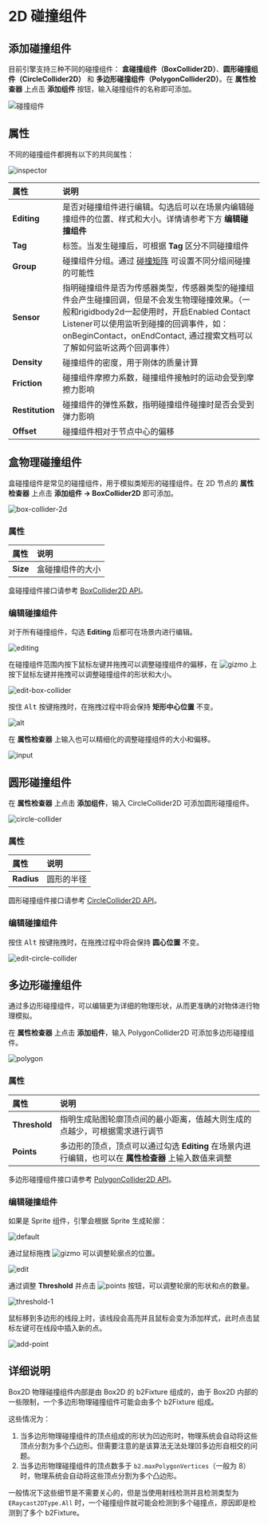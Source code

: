 # 2D 碰撞组件

## 添加碰撞组件

目前引擎支持三种不同的碰撞组件： **盒碰撞组件（BoxCollider2D）**、**圆形碰撞组件（CircleCollider2D）** 和 **多边形碰撞组件（PolygonCollider2D）**。在 **属性检查器** 上点击 **添加组件** 按钮，输入碰撞组件的名称即可添加。

![碰撞组件](image/collider-types.png)

## 属性

不同的碰撞组件都拥有以下的共同属性：

![inspector](image/collider-inspector.png)

| 属性 | 说明 |
|:-- | :-- |
| **Editing**    | 是否对碰撞组件进行编辑。勾选后可以在场景内编辑碰撞组件的位置、样式和大小。详情请参考下方 **编辑碰撞组件** |
| **Tag**        | 标签。当发生碰撞后，可根据 **Tag** 区分不同碰撞组件 |
| **Group**      | 碰撞组件分组。通过 [碰撞矩阵](../editor/project/physics-configs.md) 可设置不同分组间碰撞的可能性 |
| **Sensor**     | 指明碰撞组件是否为传感器类型，传感器类型的碰撞组件会产生碰撞回调，但是不会发生物理碰撞效果。（一般和rigidbody2d一起使用时，开启Enabled Contact Listener可以使用监听到碰撞的回调事件，如：onBeginContact，onEndContact, 通过搜索文档可以了解如何监听这两个回调事件） |
| **Density**    | 碰撞组件的密度，用于刚体的质量计算 |
| **Friction**   | 碰撞组件摩擦力系数，碰撞组件接触时的运动会受到摩擦力影响 |
| **Restitution**| 碰撞组件的弹性系数，指明碰撞组件碰撞时是否会受到弹力影响 |
| **Offset**     | 碰撞组件相对于节点中心的偏移 |

## 盒物理碰撞组件

盒碰撞组件是常见的碰撞组件，用于模拟类矩形的碰撞组件。在 2D 节点的 **属性检查器** 上点击 **添加组件 -> BoxCollider2D** 即可添加。

![box-collider-2d](image/box-colllider-2d.png)

### 属性

| 属性 | 说明 |
| :-- | :-- |
| **Size** | 盒碰撞组件的大小 |

盒碰撞组件接口请参考 [BoxCollider2D API](%__APIDOC__%/zh/class/BoxCollider2D)。

### 编辑碰撞组件

对于所有碰撞组件，勾选 **Editing** 后都可在场景内进行编辑。

![editing](image/editing.png)

在碰撞组件范围内按下鼠标左键并拖拽可以调整碰撞组件的偏移，在 ![gizmo](image/gizmo.png) 上按下鼠标左键并拖拽可以调整碰撞组件的形状和大小。

![edit-box-collider](image/edit-box.gif)

按住 <kbd>Alt</kbd> 按键拖拽时，在拖拽过程中将会保持 **矩形中心位置** 不变。

![alt](image/edit-box-alt.gif)

在 **属性检查器** 上输入也可以精细化的调整碰撞组件的大小和偏移。

![input](image/edit-input.gif)

## 圆形碰撞组件

在 **属性检查器** 上点击 **添加组件**，输入 CircleCollider2D 可添加圆形碰撞组件。

![circle-collider](image/circle-collider.png)

### 属性

| 属性 | 说明 |
| :-- | :-- |
| **Radius** | 圆形的半径 |

圆形碰撞组件接口请参考 [CircleCollider2D API](%__APIDOC__%/zh/class/CircleCollider2D)。

### 编辑碰撞组件

按住 <kbd>Alt</kbd> 按键拖拽时，在拖拽过程中将会保持 **圆心位置** 不变。

![edit-circle-collider](image/edit-circle.gif)

## 多边形碰撞组件

通过多边形碰撞组件，可以编辑更为详细的物理形状，从而更准确的对物体进行物理模拟。

在 **属性检查器** 上点击 **添加组件**，输入 PolygonCollider2D 可添加多边形碰撞组件。

![polygon](image/polygon-collider.png)

### 属性

| 属性 | 说明 |
| :-- | :-- |
| **Threshold** | 指明生成贴图轮廓顶点间的最小距离，值越大则生成的点越少，可根据需求进行调节 |
| **Points** | 多边形的顶点，顶点可以通过勾选 **Editing** 在场景内进行编辑，也可以在 **属性检查器** 上输入数值来调整 |

多边形碰撞组件接口请参考 [PolygonCollider2D API](%__APIDOC__%/zh/class/PolygonCollider2D)。

### 编辑碰撞组件

如果是 Sprite 组件，引擎会根据 Sprite 生成轮廓：

![default](image/polygon-default.png)

通过鼠标拖拽 ![gizmo](image/gizmo.png) 可以调整轮廓点的位置。

![edit](image/edit-polygon.gif)

通过调整 **Threshold** 并点击 ![points](image/btn-regenerate-points.png) 按钮，可以调整轮廓的形状和点的数量。

![threshold-1](image/threshold-1.png)

鼠标移到多边形的线段上时，该线段会高亮并且鼠标会变为添加样式，此时点击鼠标左键可在线段中插入新的点。

![add-point](image/polygon-add-point.gif)

## 详细说明

Box2D 物理碰撞组件内部是由 Box2D 的 b2Fixture 组成的，由于 Box2D 内部的一些限制，一个多边形物理碰撞组件可能会由多个 b2Fixture 组成。

这些情况为：

1. 当多边形物理碰撞组件的顶点组成的形状为凹边形时，物理系统会自动将这些顶点分割为多个凸边形。但需要注意的是该算法无法处理凹多边形自相交的问题。
2. 当多边形物理碰撞组件的顶点数多于 `b2.maxPolygonVertices`（一般为 8）时，物理系统会自动将这些顶点分割为多个凸边形。

一般情况下这些细节是不需要关心的，但是当使用射线检测并且检测类型为 `ERaycast2DType.All` 时，一个碰撞组件就可能会检测到多个碰撞点，原因即是检测到了多个 b2Fixture。
